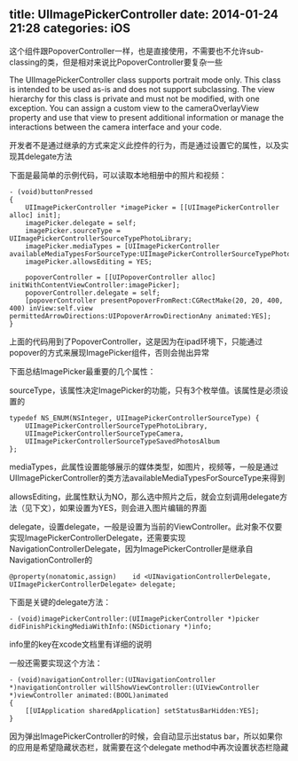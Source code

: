title: UIImagePickerController
date: 2014-01-24 21:28
categories: iOS 
---
这个组件跟PopoverController一样，也是直接使用，不需要也不允许sub-classing的类，但是相对来说比PopoverController要复杂一些
<!--more-->

The UIImagePickerController class supports portrait mode only. This class is intended to be used as-is and does not support subclassing. The view hierarchy for this class is private and must not be modified, with one exception. You can assign a custom view to the cameraOverlayView property and use that view to present additional information or manage the interactions between the camera interface and your code.

开发者不是通过继承的方式来定义此控件的行为，而是通过设置它的属性，以及实现其delegate方法

下面是最简单的示例代码，可以读取本地相册中的照片和视频：

```
- (void)buttonPressed
{
    UIImagePickerController *imagePicker = [[UIImagePickerController alloc] init];
    imagePicker.delegate = self;
    imagePicker.sourceType = UIImagePickerControllerSourceTypePhotoLibrary;
    imagePicker.mediaTypes = [UIImagePickerController availableMediaTypesForSourceType:UIImagePickerControllerSourceTypePhotoLibrary];
    imagePicker.allowsEditing = YES;

    popoverController = [[UIPopoverController alloc] initWithContentViewController:imagePicker];
    popoverController.delegate = self;
    [popoverController presentPopoverFromRect:CGRectMake(20, 20, 400, 400) inView:self.view permittedArrowDirections:UIPopoverArrowDirectionAny animated:YES];
}
```
上面的代码用到了PopoverController，这是因为在ipad环境下，只能通过popover的方式来展现ImagePicker组件，否则会抛出异常

下面总结ImagePicker最重要的几个属性：

sourceType，该属性决定ImagePicker的功能，只有3个枚举值。该属性是必须设置的

```
typedef NS_ENUM(NSInteger, UIImagePickerControllerSourceType) {
    UIImagePickerControllerSourceTypePhotoLibrary,
    UIImagePickerControllerSourceTypeCamera,
    UIImagePickerControllerSourceTypeSavedPhotosAlbum
};
```
mediaTypes，此属性设置能够展示的媒体类型，如图片，视频等，一般是通过UIImagePickerController的类方法availableMediaTypesForSourceType来得到

allowsEditing，此属性默认为NO，那么选中照片之后，就会立刻调用delegate方法（见下文），如果设置为YES，则会进入图片编辑的界面

delegate，设置delegate，一般是设置为当前的ViewController。此对象不仅要实现ImagePickerControllerDelegate，还需要实现NavigationControllerDelegate，因为ImagePickerController是继承自NavigationController的

```
@property(nonatomic,assign)    id <UINavigationControllerDelegate, UIImagePickerControllerDelegate> delegate;
```
下面是关键的delegate方法：

```
- (void)imagePickerController:(UIImagePickerController *)picker didFinishPickingMediaWithInfo:(NSDictionary *)info;
```
info里的key在xcode文档里有详细的说明

一般还需要实现这个方法：

```
- (void)navigationController:(UINavigationController *)navigationController willShowViewController:(UIViewController *)viewController animated:(BOOL)animated
{
    [[UIApplication sharedApplication] setStatusBarHidden:YES];
}
```
因为弹出ImagePickerController的时候，会自动显示出status bar，所以如果你的应用是希望隐藏状态栏，就需要在这个delegate method中再次设置状态栏隐藏
